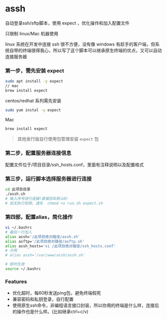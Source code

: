 # assh
自动登录ssh/sftp脚本，使用 expect ，优化操作和加入配置文件

只限制 linux/Mac 机器使用


linux 系统在开发中连接 ssh 很不方便，没有像 windows 有趁手的客户端，但系统自带的终端很得我心，所以写了这个脚本可以继承原生终端的优点，又可以自动连接服务器


### 第一步，需先安装 expect
```bash
sudo apt install -y expect
// mac
brew install expect
``` 

centos/redhat 系列需先安装

```bash
sudo yum instal -y expect
```

Mac

```bash
brew install expect
``` 

> 其他发行版自行使用包管理安装 `expect` 包

### 第二步，配置服务器连接信息
配置文件位于/项目目录/ssh_hosts.conf，里面有注释说明以及配置格式

### 第三步，运行脚本选择服务器进行连接
```bash
cd 此项目目录
./assh.sh
# 输入序号进行连接(直接回车默认0)
# 如无执行权限，请先  chmod +x run.sh expect.sh
```
### 第四部，配置alias，简化操作
```bash
vi ~/.bashrc
# 最后一行加入
alias assh='/此项目绝对路径/assh.sh'
alias asftp='/此项目绝对路径/asftp.sh'
alias assh_hosts='vi /此项目绝对路径/ssh_hosts.conf'
# 示例
# alias assh='/var/www/assh/assh.sh'

# 即时生效
source ~/.bashrc
```

### Features
- 优化超时，每60秒发送ping包，避免终端假死
- 兼容密码和私钥登录，自行配置
- 使用原生ssh命令，非编程语言接口封装，所以你用的终端是什么样，连接后的操作也是什么样。(比如继承ctrl+c/v)
